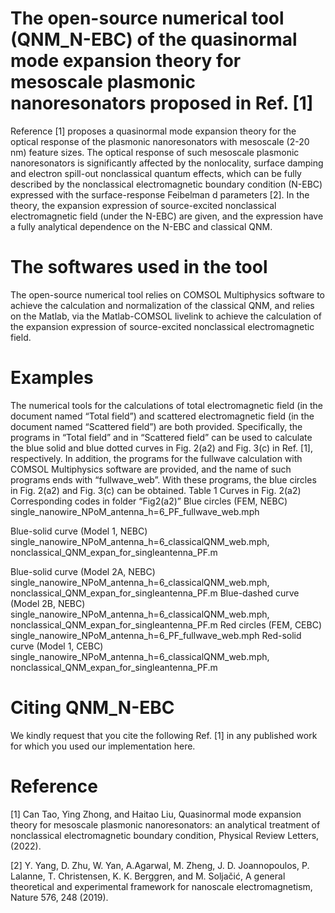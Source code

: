# The open-source numerical tool (QNM_N-EBC) of the quasinormal mode expansion theory for mesoscale plasmonic nanoresonators proposed in Ref. [1]
Reference [1] proposes a quasinormal mode expansion theory for the optical response of the plasmonic nanoresonators with mesoscale (2-20 nm) feature sizes. The optical response of such mesoscale plasmonic nanoresonators is significantly affected by the nonlocality, surface damping and electron spill-out nonclassical quantum effects, which can be fully described by the nonclassical electromagnetic boundary condition (N-EBC) expressed with the surface-response Feibelman d parameters [2]. In the theory, the expansion expression of source-excited nonclassical electromagnetic field (under the N-EBC) are given, and the expression have a fully analytical dependence on the N-EBC and classical QNM.

# The softwares used in the tool
The open-source numerical tool relies on COMSOL Multiphysics software to achieve the calculation and normalization of the classical QNM, and relies on the Matlab, via the Matlab-COMSOL livelink to achieve the calculation of the expansion expression of source-excited nonclassical electromagnetic field. 

# Examples
The numerical tools for the calculations of total electromagnetic field (in the document named “Total field”) and scattered electromagnetic field (in the document named “Scattered field”) are both provided. Specifically, the programs in “Total field” and in “Scattered field” can be used to calculate the blue solid and blue dotted curves in Fig. 2(a2) and Fig. 3(c) in Ref. [1], respectively. In addition, the programs for the fullwave calculation with COMSOL Multiphysics software are provided, and the name of such programs ends with “fullwave_web”. With these programs, the blue circles in Fig. 2(a2) and Fig. 3(c) can be obtained.
 Table 1
Curves in Fig. 2(a2)	Corresponding codes in folder “Fig2(a2)”
Blue circles (FEM, NEBC)	single_nanowire_NPoM_antenna_h=6_PF_fullwave_web.mph

Blue-solid curve (Model 1, NEBC)	single_nanowire_NPoM_antenna_h=6_classicalQNM_web.mph, nonclassical_QNM_expan_for_singleantenna_PF.m

Blue-solid curve (Model 2A, NEBC)	single_nanowire_NPoM_antenna_h=6_classicalQNM_web.mph, nonclassical_QNM_expan_for_singleantenna_PF.m
Blue-dashed curve (Model 2B, NEBC)	single_nanowire_NPoM_antenna_h=6_classicalQNM_web.mph, nonclassical_QNM_expan_for_singleantenna_PF.m
Red circles (FEM, CEBC)	single_nanowire_NPoM_antenna_h=6_PF_fullwave_web.mph
Red-solid curve (Model 1, CEBC)	single_nanowire_NPoM_antenna_h=6_classicalQNM_web.mph, nonclassical_QNM_expan_for_singleantenna_PF.m

 
# Citing QNM_N-EBC
We kindly request that you cite the following Ref. [1] in any published work for which you used our implementation here.

# Reference
[1] Can Tao, Ying Zhong, and Haitao Liu, Quasinormal mode expansion theory for mesoscale plasmonic nanoresonators: an analytical treatment of nonclassical electromagnetic boundary condition, Physical Review Letters, (2022).
  
[2] Y. Yang, D. Zhu, W. Yan, A.Agarwal, M. Zheng, J. D. Joannopoulos, P. Lalanne, T. Christensen, K. K. Berggren, and M. Soljačić, A general theoretical and experimental framework for nanoscale electromagnetism, Nature 576, 248 (2019).



  
